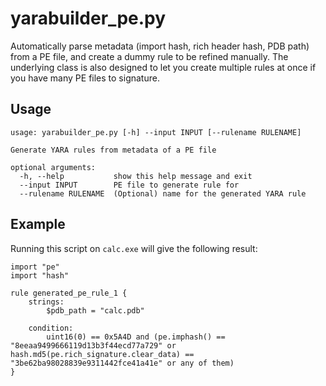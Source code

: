 # yarabuilder_pe.py
Automatically parse metadata (import hash, rich header hash, PDB path) from a PE file, and create a dummy rule to be refined manually. The underlying class is also designed to let you create multiple rules at once if you have many PE files to signature.

## Usage
```
usage: yarabuilder_pe.py [-h] --input INPUT [--rulename RULENAME]

Generate YARA rules from metadata of a PE file

optional arguments:
  -h, --help           show this help message and exit
  --input INPUT        PE file to generate rule for
  --rulename RULENAME  (Optional) name for the generated YARA rule
```

## Example
Running this script on `calc.exe` will give the following result:
```
import "pe"
import "hash"

rule generated_pe_rule_1 {
    strings:
        $pdb_path = "calc.pdb"

    condition:
        uint16(0) == 0x5A4D and (pe.imphash() == "8eeaa9499666119d13b3f44ecd77a729" or hash.md5(pe.rich_signature.clear_data) == "3be62ba98028839e9311442fce41a41e" or any of them)
}
```